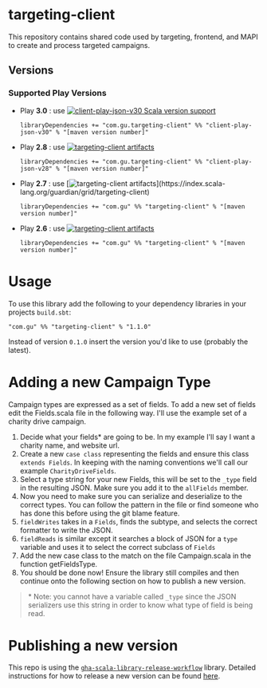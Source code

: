 # targeting-client

This repository contains shared code used by targeting, frontend, and MAPI to create and process targeted campaigns.

Versions
--------

### Supported Play Versions

* Play **3.0** : use [![client-play-json-v30 Scala version support](https://index.scala-lang.org/guardian/targeting-client/client-play-json-v30/latest-by-scala-version.svg?platform=jvm)](https://index.scala-lang.org/guardian/targeting-client/client-play-json-v30)
  ```
  libraryDependencies += "com.gu.targeting-client" %% "client-play-json-v30" % "[maven version number]"
  ```
* Play **2.8** : use [![targeting-client artifacts](https://index.scala-lang.org/guardian/grid/targeting-client/client-play-json-v28/latest-by-scala-version.svg)](https://index.scala-lang.org/guardian/grid/targeting-client/client-play-json-v28/)
  ```
  libraryDependencies += "com.gu.targeting-client" %% "client-play-json-v28" % "[maven version number]"
  ```
* Play **2.7** : use [![targeting-client artifacts](https://img.shields.io/badge/targeting--client_--_JVM-1.0.0_(Scala_2.13,_2.12,_2.11)-green.svg)](https://index.scala-lang.org/guardian/grid/targeting-client)
  ```
  libraryDependencies += "com.gu" %% "targeting-client" % "[maven version number]"
  ```
* Play **2.6** : use [![targeting-client artifacts](https://index.scala-lang.org/guardian/grid/targeting-client-play26/latest-by-scala-version.svg)](https://index.scala-lang.org/guardian/grid/targeting-client-play26)
  ```
  libraryDependencies += "com.gu" %% "targeting-client" % "[maven version number]"
  ```

# Usage

To use this library add the following to your dependency libraries in your projects `build.sbt`:

`"com.gu" %% "targeting-client" % "1.1.0"`

Instead of version `0.1.0` insert the version you'd like to use (probably the latest). 


# Adding a new Campaign Type

Campaign types are expressed as a set of fields. To add a new set of fields edit the Fields.scala file in the following way. I'll use the example set of a charity drive campaign.

1. Decide what your fields* are going to be. In my example I'll say I want a charity name, and website url.
2. Create a new `case class` representing the fields and ensure this class `extends Fields`. In keeping with the naming conventions we'll call our example `CharityDriveFields`.
3. Select a type string for your new Fields, this will be set to the `_type` field in the resulting JSON. Make sure you add it to the `allFields` member.
4. Now you need to make sure you can serialize and deserialize to the correct types. You can follow the pattern in the file or find someone who has done this before using the git blame feature.
  1. `fieldWrites` takes in a `Fields`, finds the subtype, and selects the correct formatter to write the JSON.
  2. `fieldReads` is similar except it searches a block of JSON for a `type` variable and uses it to select the correct subclass of `Fields`
5. Add the new case class to the match on the file Campaign.scala in the function getFieldsType.
6. You should be done now! Ensure the library still compiles and then continue onto the following section on how to publish a new version.

> \* Note: you cannot have a variable called `_type` since the JSON serializers use this string in order to know what type of field is being read.

# Publishing a new version

This repo is using the [`gha-scala-library-release-workflow`](https://github.com/guardian/gha-scala-library-release-workflow) library. Detailed instructions for how to release a new version can be found [here](https://github.com/guardian/gha-scala-library-release-workflow/blob/main/docs/making-a-release.md).
